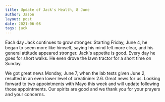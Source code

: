 ```yaml
---
title: Update of Jack's Health, 8 June
author: Jason
layout: post
date: 2021-06-08
tags: jack
---
```


Each day Jack continues to grow stronger. Starting Friday, June 4, he began to seem more like himself, saying his mind felt more clear, and his general attitude appeared stronger.  Jack's appetite is good.  Every day he goes for short walks.  He even drove the lawn tractor for a short time on Sunday. 

We got great news Monday, June 7, when the lab tests given June 2, resulted in an even lower level of creatinine: 2.6.  Great news for us. Looking forward to two appointments with Mayo this week and will update following those appointments. Our spirits are good and we thank you for your prayers and your concerns.